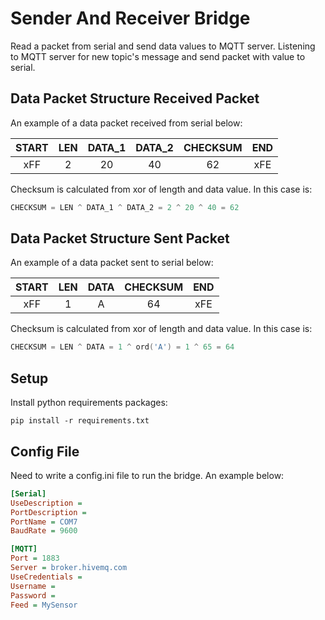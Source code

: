 # Sender And Receiver Bridge
Read a packet from serial and send data values to MQTT server.
Listening to MQTT server for new topic's message and send packet with value to serial. 

## Data Packet Structure Received Packet
An example of a data packet received from serial below:

| START | LEN | DATA_1 | DATA_2 | CHECKSUM | END |
|:-----:|:---:|:------:|:------:|:--------:|:---:|
|  xFF  |  2  |   20   |   40   |    62    | xFE |

Checksum is calculated from xor of length and data value. In this case is:

```c
CHECKSUM = LEN ^ DATA_1 ^ DATA_2 = 2 ^ 20 ^ 40 = 62
```

## Data Packet Structure Sent Packet
An example of a data packet sent to serial below:

| START | LEN | DATA | CHECKSUM | END |
|:-----:|:---:|:----:|:--------:|:---:|
|  xFF  |  1  |  A   |    64    | xFE |

Checksum is calculated from xor of length and data value. In this case is:

```c
CHECKSUM = LEN ^ DATA = 1 ^ ord('A') = 1 ^ 65 = 64
```

## Setup
Install python requirements packages:
```shell
pip install -r requirements.txt
```

## Config File
Need to write a config.ini file to run the bridge. An example below:
```ini
[Serial]
UseDescription =
PortDescription =
PortName = COM7
BaudRate = 9600

[MQTT]
Port = 1883
Server = broker.hivemq.com
UseCredentials =
Username =
Password =
Feed = MySensor
```